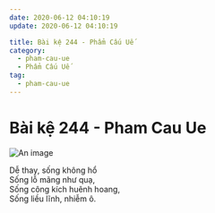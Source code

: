 ```yaml
---
date: 2020-06-12 04:10:19
update: 2020-06-12 04:10:19

title: Bài kệ 244 - Phẩm Cấu Uế
category:
  - pham-cau-ue
  - Phẩm Cấu Uế
tag:
  - pham-cau-ue
---
```


# Bài kệ 244 - Pham Cau Ue

![An image](/img/pham-cau-ue/pham-cau-ue-244.jpg)

Dễ thay, sống không hổ<br>Sống lỗ mãng như quạ,<br>Sống công kích huênh hoang,<br>Sống liều lĩnh, nhiễm ô.<br>
